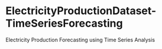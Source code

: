 # ElectricityProductionDataset-TimeSeriesForecasting
Electricity Production Forecasting using Time Series Analysis
